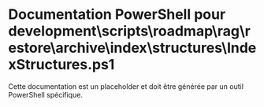 # Documentation PowerShell pour development\scripts\roadmap\rag\restore\archive\index\structures\IndexStructures.ps1

Cette documentation est un placeholder et doit être générée par un outil PowerShell spécifique.
